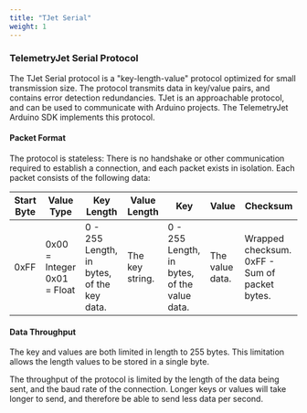 ```yaml
---
title: "TJet Serial"
weight: 1
---
```


### TelemetryJet Serial Protocol
The TJet Serial protocol is a "key-length-value" protocol optimized for small transmission size. The protocol transmits data in key/value pairs, and contains error detection redundancies. TJet is an approachable protocol, and can be used to communicate with Arduino projects. The TelemetryJet Arduino SDK implements this protocol.

#### Packet Format

The protocol is stateless: There is no handshake or other communication required to establish a connection, and each packet exists in isolation. Each packet consists of the following data:

<table class="bp3-html-table bp3-html-table-bordered bp3-small">
<thead>
<tr>
<th>Start Byte</th>
<th>Value Type</th>
<th>Key Length</th>
<th>Value Length</th>
<th>Key</th>
<th>Value</th>
<th>Checksum</th>
</tr>
</thead>
<tbody>
<tr>
<td>0xFF</td>
<td>
0x00 = Integer<br/>
0x01 = Float
</td>
<td>
0 - 255<br />
Length, in bytes, of the key data.
</td>
<td>
The key string.
</td>
<td>
0 - 255<br />
Length, in bytes, of the value data.
</td>
<td>
The value data.
</td>
<td>
Wrapped checksum.<br/>
0xFF - Sum of packet bytes.

</td>
</tr>
</tbody>
</table>

#### Data Throughput

The key and values are both limited in length to 255 bytes. This limitation allows the length values to be stored in a single byte.

 The throughput of the protocol is limited by the length of the data being sent, and the baud rate of the connection. Longer keys or values will take longer to send, and therefore be able to send less data per second.